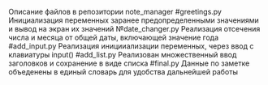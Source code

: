 Описание файлов в репозитории note_manager
#greetings.py
Инициализация переменных заранее предопределенными значениями и вывод на экран их значений
№date_changer.py
Реализация отсечения числа и месяца от общей даты, включающей значение года
#add_input.py
Реализация иницииализации переменных, через ввод с клавиатуры input()
#add_list.py
Реализован множественный ввод заголовков и сохранение в виде списка 
#final.py
Данные по заметке объеденены в единый словарь для удобства дальнейшей работы

